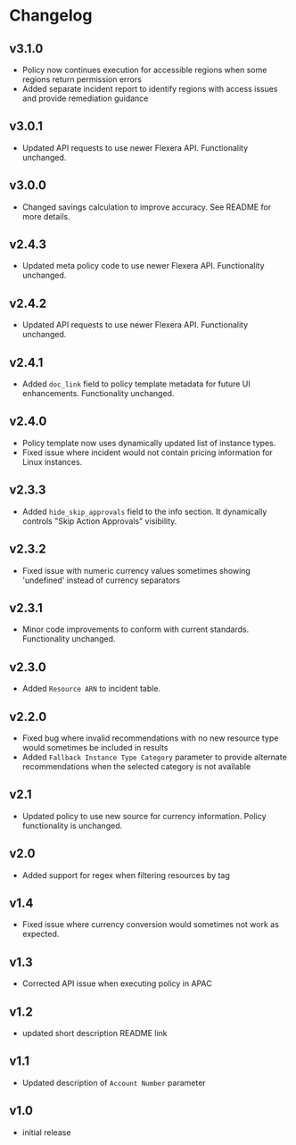 # Changelog

## v3.1.0

- Policy now continues execution for accessible regions when some regions return permission errors
- Added separate incident report to identify regions with access issues and provide remediation guidance

## v3.0.1

- Updated API requests to use newer Flexera API. Functionality unchanged.

## v3.0.0

- Changed savings calculation to improve accuracy. See README for more details.

## v2.4.3

- Updated meta policy code to use newer Flexera API. Functionality unchanged.

## v2.4.2

- Updated API requests to use newer Flexera API. Functionality unchanged.

## v2.4.1

- Added `doc_link` field to policy template metadata for future UI enhancements. Functionality unchanged.

## v2.4.0

- Policy template now uses dynamically updated list of instance types.
- Fixed issue where incident would not contain pricing information for Linux instances.

## v2.3.3

- Added `hide_skip_approvals` field to the info section. It dynamically controls "Skip Action Approvals" visibility.

## v2.3.2

- Fixed issue with numeric currency values sometimes showing 'undefined' instead of currency separators

## v2.3.1

- Minor code improvements to conform with current standards. Functionality unchanged.

## v2.3.0

- Added `Resource ARN` to incident table.

## v2.2.0

- Fixed bug where invalid recommendations with no new resource type would sometimes be included in results
- Added `Fallback Instance Type Category` parameter to provide alternate recommendations when the selected category is not available

## v2.1

- Updated policy to use new source for currency information. Policy functionality is unchanged.

## v2.0

- Added support for regex when filtering resources by tag

## v1.4

- Fixed issue where currency conversion would sometimes not work as expected.

## v1.3

- Corrected API issue when executing policy in APAC

## v1.2

- updated short description README link

## v1.1

- Updated description of `Account Number` parameter

## v1.0

- initial release
